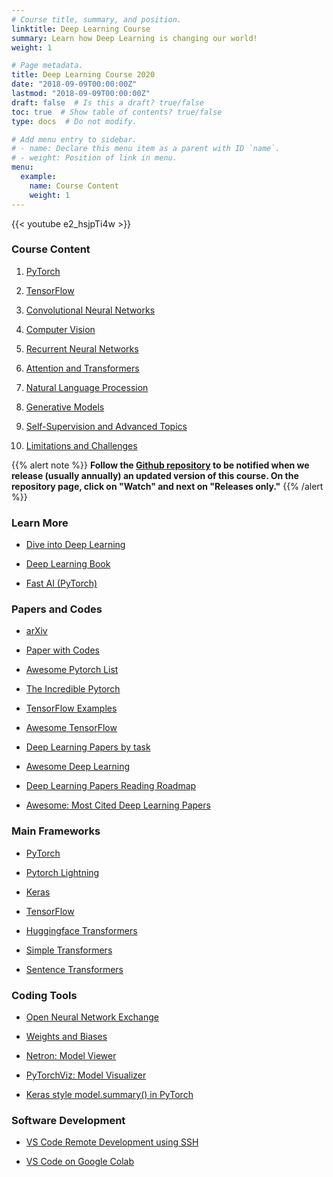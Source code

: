 ```yaml
---
# Course title, summary, and position.
linktitle: Deep Learning Course
summary: Learn how Deep Learning is changing our world!
weight: 1

# Page metadata.
title: Deep Learning Course 2020
date: "2018-09-09T00:00:00Z"
lastmod: "2018-09-09T00:00:00Z"
draft: false  # Is this a draft? true/false
toc: true  # Show table of contents? true/false
type: docs  # Do not modify.

# Add menu entry to sidebar.
# - name: Declare this menu item as a parent with ID `name`.
# - weight: Position of link in menu.
menu:
  example:
    name: Course Content
    weight: 1
---
```


{{< youtube e2_hsjpTi4w >}}

### Course Content

1. [PyTorch](pytorch)

2. [TensorFlow](tensorflow)

3. [Convolutional Neural Networks](convolutional_neural_networks)

4. [Computer Vision](computer_vision)

5. [Recurrent Neural Networks](recurrent_neural_networks)

6. [Attention and Transformers](attention_transformers)

7. [Natural Language Procession](natural_language_processing)

8. [Generative Models](generative_models)

9. [Self-Supervision and Advanced Topics](self_supervision_advanced_topics)

10. [Limitations and Challenges](limitations_challenges)

{{% alert note %}}
**Follow the [Github repository](https://github.com/dlmacedo/starter-academic) to be notified when we release (usually annually) an updated version of this course. On the repository page, click on "Watch" and next on "Releases only."**
{{% /alert %}}

### Learn More

* [Dive into Deep Learning](https://d2l.ai)

* [Deep Learning Book](https://https://www.deeplearningbook.org)

* [Fast AI (PyTorch)](https://www.fast.ai)

### Papers and Codes

* [arXiv](https://arxiv.org)

* [Paper with Codes](https://paperswithcode.com)

* [Awesome Pytorch List](https://githubtocolab.com/bharathgs/Awesome-pytorch-list)

* [The Incredible Pytorch](https://githubtocolab.com/ritchieng/the-incredible-pytorch)

* [TensorFlow Examples](https://githubtocolab.com/aymericdamien/TensorFlow-Examples)

* [Awesome TensorFlow](https://githubtocolab.com/jtoy/awesome-tensorflow)

* [Deep Learning Papers by task](https://githubtocolab.com/sbrugman/deep-learning-papers)

* [Awesome Deep Learning](https://githubtocolab.com/ChristosChristofidis/awesome-deep-learning)

* [Deep Learning Papers Reading Roadmap](https://githubtocolab.com/floodsung/Deep-Learning-Papers-Reading-Roadmap)

* [Awesome: Most Cited Deep Learning Papers](https://githubtocolab.com/terryum/awesome-deep-learning-papers)

### Main Frameworks

* [PyTorch](https://pytorch.org)

* [Pytorch Lightning](https://githubtocolab.com/PyTorchLightning/pytorch-lightning)

* [Keras](https://keras.io)

* [TensorFlow](https://www.tensorflow.org)

* [Huggingface Transformers](https://githubtocolab.com/huggingface/transformers)

* [Simple Transformers](https://githubtocolab.com/ThilinaRajapakse/simpletransformers)

* [Sentence Transformers](https://githubtocolab.com/UKPLab/sentence-transformers)

### Coding Tools

* [Open Neural Network Exchange](https://onnx.ai)

* [Weights and Biases](https://www.wandb.com)

* [Netron: Model Viewer](https://githubtocolab.com/lutzroeder/netron)

* [PyTorchViz: Model Visualizer](https://githubtocolab.com/szagoruyko/pytorchviz)

* [Keras style model.summary() in PyTorch](https://githubtocolab.com/sksq96/pytorch-summary)

### Software Development

* [VS Code Remote Development using SSH](https://code.visualstudio.com/docs/remote/ssh)

* [VS Code on Google Colab](https://amitness.com/vscode-on-colab)
